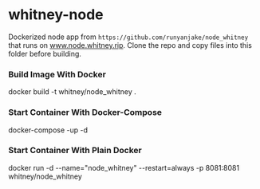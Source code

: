 # whitney-node
Dockerized node app from `https://github.com/runyanjake/node_whitney` that runs on www.node.whitney.rip. 
Clone the repo and copy files into this folder before building.

### Build Image With Docker

docker build -t whitney/node_whitney .

### Start Container With Docker-Compose

docker-compose -up -d

### Start Container With Plain Docker

docker run -d --name="node_whitney" --restart=always -p 8081:8081 whitney/node_whitney

